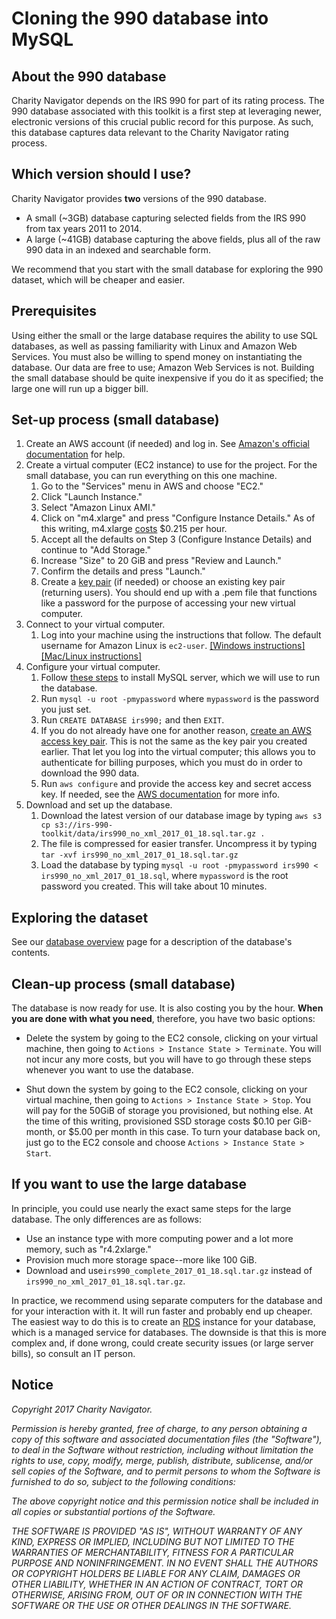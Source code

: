# Cloning the 990 database into MySQL

## About the 990 database

Charity Navigator depends on the IRS 990 for part of its rating process. The 990 database associated with this toolkit is a first step at leveraging newer, electronic versions of this crucial public record for this purpose. As such, this database captures data relevant to the Charity Navigator rating process. 

## Which version should I use?

Charity Navigator provides **two** versions of the 990 database.

* A small (~3GB) database capturing selected fields from the IRS 990 from tax years 2011 to 2014. 
* A large (~41GB) database capturing the above fields, plus all of the raw 990 data in an indexed and searchable form.

We recommend that you start with the small database for exploring the 990 dataset, which will be cheaper and easier. 

## Prerequisites

Using either the small or the large database requires the ability to use SQL databases, as well as passing familiarity with Linux and Amazon Web Services. You must also be willing to spend money on instantiating the database. Our data are free to use; Amazon Web Services is not. Building the small database should be quite inexpensive if you do it as specified; the large one will run up a bigger bill.

## Set-up process (small database)

1. Create an AWS account (if needed) and log in. See [Amazon's official documentation](https://aws.amazon.com/) for help.
1. Create a virtual computer (EC2 instance) to use for the project. For the small database, you can run everything on this one machine.
   1. Go to the "Services" menu in AWS and choose "EC2."
   1. Click "Launch Instance."
   1. Select "Amazon Linux AMI."
   1. Click on "m4.xlarge" and press "Configure Instance Details." As of this writing, m4.xlarge [costs](https://aws.amazon.com/ec2/pricing/on-demand/) $0.215 per hour.
   1. Accept all the defaults on Step 3 (Configure Instance Details) and continue to "Add Storage."
   1. Increase "Size" to 20 GiB and press "Review and Launch."
   1. Confirm the details and press "Launch."
   1. Create a [key pair](http://docs.aws.amazon.com/AWSEC2/latest/UserGuide/ec2-key-pairs.html) (if needed) or choose an existing key pair (returning users). You should end up with a .pem file that functions like a password for the purpose of accessing your new virtual computer.
1. Connect to your virtual computer.
   1. Log into your machine using the instructions that follow. The default username for Amazon Linux is `ec2-user`. [[Windows instructions]](http://docs.aws.amazon.com/AWSEC2/latest/UserGuide/putty.html) [[Mac/Linux instructions]](http://docs.aws.amazon.com/AWSEC2/latest/UserGuide/AccessingInstancesLinux.html) 
1. Configure your virtual computer.
   1. Follow [these steps](https://support.rackspace.com/how-to/installing-mysql-server-on-centos/) to install MySQL server, which we will use to run the database.
   1. Run `mysql -u root -pmypassword` where `mypassword` is the password you just set.
   1. Run `CREATE DATABASE irs990;` and then `EXIT`.
   1. If you do not already have one for another reason, [create an AWS access key pair](http://docs.aws.amazon.com/general/latest/gr/managing-aws-access-keys.html). This is not the same as the key pair you created earlier. That let you log into the virtual computer; this allows you to authenticate for billing purposes, which you must do in order to download the 990 data.
   1. Run `aws configure` and provide the access key and secret access key. If needed, see the [AWS documentation](http://docs.aws.amazon.com/cli/latest/userguide/cli-chap-getting-started.html) for more info.
1. Download and set up the database.
   1. Download the latest version of our database image by typing `aws s3 cp s3://irs-990-toolkit/data/irs990_no_xml_2017_01_18.sql.tar.gz .`
   1. The file is compressed for easier transfer. Uncompress it by typing `tar -xvf irs990_no_xml_2017_01_18.sql.tar.gz`
   1. Load the database by typing `mysql -u root -pmypassword irs990 < irs990_no_xml_2017_01_18.sql`, where `mypassword` is the root password you created. This will take about 10 minutes.

## Exploring the dataset

See our [database overview](https://github.com/CharityNavigator/irs990/blob/master/docs/explore-database.md) page for a description of the database's contents.

## Clean-up process (small database)

The database is now ready for use. It is also costing you by the hour. **When you are done with what you need**, therefore, you have two basic options:

* Delete the system by going to the EC2 console, clicking on your virtual machine, then going to `Actions > Instance State > Terminate`. You will not incur any more costs, but you will have to go through these steps whenever you want to use the database.

* Shut down the system by going to the EC2 console, clicking on your virtual machine, then going to `Actions > Instance State > Stop`. You will pay for the 50GiB of storage you provisioned, but nothing else. At the time of this writing, provisioned SSD storage costs $0.10 per GiB-month, or $5.00 per month in this case. To turn your database back on, just go to the EC2 console and choose `Actions > Instance State > Start`.

## If you want to use the large database

In principle, you could use nearly the exact same steps for the large database. The only differences are as follows:
* Use an instance type with more computing power and a lot more memory, such as "r4.2xlarge."
* Provision much more storage space--more like 100 GiB.
* Download and use`irs990_complete_2017_01_18.sql.tar.gz` instead of `irs990_no_xml_2017_01_18.sql.tar.gz`.

In practice, we recommend using separate computers for the database and for your interaction with it. It will run faster and probably end up cheaper. The easiest way to do this is to create an [RDS](https://aws.amazon.com/rds/) instance for your database, which is a managed service for databases. The downside is that this is more complex and, if done wrong, could create security issues (or large server bills), so consult an IT person. 

## Notice

*Copyright 2017 Charity Navigator.*

*Permission is hereby granted, free of charge, to any person obtaining a copy of this software and associated documentation files (the "Software"), to deal in the Software without restriction, including without limitation the rights to use, copy, modify, merge, publish, distribute, sublicense, and/or sell copies of the Software, and to permit persons to whom the Software is furnished to do so, subject to the following conditions:*

*The above copyright notice and this permission notice shall be included in all copies or substantial portions of the Software.*

*THE SOFTWARE IS PROVIDED "AS IS", WITHOUT WARRANTY OF ANY KIND, EXPRESS OR IMPLIED, INCLUDING BUT NOT LIMITED TO THE WARRANTIES OF MERCHANTABILITY, FITNESS FOR A PARTICULAR PURPOSE AND NONINFRINGEMENT. IN NO EVENT SHALL THE AUTHORS OR COPYRIGHT HOLDERS BE LIABLE FOR ANY CLAIM, DAMAGES OR OTHER LIABILITY, WHETHER IN AN ACTION OF CONTRACT, TORT OR OTHERWISE, ARISING FROM, OUT OF OR IN CONNECTION WITH THE SOFTWARE OR THE USE OR OTHER DEALINGS IN THE SOFTWARE.*
